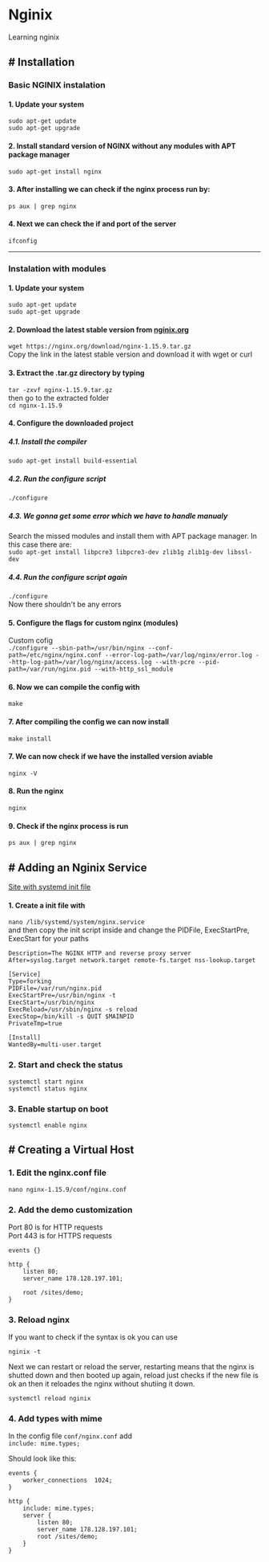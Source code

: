 # Nginix
Learning nginix


## # Installation

### Basic NGINIX instalation

#### 1. Update your system  
```sudo apt-get update```  
```sudo apt-get upgrade```  

#### 2. Install standard version of NGINX without any modules with APT package manager  
```sudo apt-get install nginx```  

#### 3. After installing we can check if the nginx process run by:  
```ps aux | grep nginx```  

#### 4. Next we can check the if and port of the server  
```ifconfig```  

------

### Instalation with modules  

#### 1. Update your system  
```sudo apt-get update```  
```sudo apt-get upgrade```  

#### 2. Download the latest stable version from [nginix.org](https://nginx.org/en/download.html)
``` wget https://nginx.org/download/nginx-1.15.9.tar.gz ```  
Copy the link in the latest stable version and download it with wget or curl

#### 3. Extract the .tar.gz directory by typing 
```tar -zxvf nginx-1.15.9.tar.gz```  
then go to the extracted folder  
```cd nginx-1.15.9```

#### 4. Configure the downloaded project

  ##### 4.1. Install the compiler  
```sudo apt-get install build-essential```

  ##### 4.2. Run the configure script
```./configure```  

  ##### 4.3. We gonna get some error which we have to handle manualy  
Search the missed modules and install them with APT package manager. In this case there are:  
```sudo apt-get install libpcre3 libpcre3-dev zlib1g zlib1g-dev libssl-dev```

  ##### 4.4. Run the configure script again
```./configure```  
Now there shouldn't be any errors

#### 5. Configure the flags for custom nginx (modules)
Custom cofig  
```./configure --sbin-path=/usr/bin/nginx --conf-path=/etc/nginx/nginx.conf --error-log-path=/var/log/nginx/error.log --http-log-path=/var/log/nginx/access.log --with-pcre --pid-path=/var/run/nginx.pid --with-http_ssl_module```  

#### 6. Now we can compile the config with  
```make```  

#### 7. After compiling the config we can now install
```make install```

#### 7. We can now check if we have the installed version aviable
```nginx -V```

#### 8. Run the nginx
```nginx```

#### 9. Check if the nginx process is run  
```ps aux | grep nginx```  
  
## # Adding an Nginix Service  
[Site with systemd init file](https://www.nginx.com/resources/wiki/start/topics/examples/initscripts/)  

#### 1. Create a init file with
```nano /lib/systemd/system/nginx.service```  
and then copy the init script inside and change the PIDFile, ExecStartPre, ExecStart for your paths
```[Unit]
Description=The NGINX HTTP and reverse proxy server
After=syslog.target network.target remote-fs.target nss-lookup.target

[Service]
Type=forking
PIDFile=/var/run/nginx.pid
ExecStartPre=/usr/bin/nginx -t
ExecStart=/usr/bin/nginx
ExecReload=/usr/sbin/nginx -s reload
ExecStop=/bin/kill -s QUIT $MAINPID
PrivateTmp=true

[Install]
WantedBy=multi-user.target
```

### 2. Start and check the status  

```systemctl start nginx```  
```systemctl status nginx```

### 3. Enable startup on boot  

```systemctl enable nginx```  
  
 

## # Creating a Virtual Host

### 1. Edit the nginx.conf file

```nano nginx-1.15.9/conf/nginx.conf```  

### 2. Add the demo customization

Port 80  is for HTTP requests  
Port 443 is for HTTPS requests  

```
events {}

http {
    listen 80;
    server_name 178.128.197.101;

    root /sites/demo;
}
```

### 3. Reload nginx  
If you want to check if the syntax is ok you can use  

```nginix -t```  

Next we can restart or reload the server, restarting means that the nginx is shutted down and then booted up again, reload just checks if the new file is ok an then it reloades the nginx without shutiing it down.   

```systemctl reload nginix```

### 4. Add types with mime  
In the config file ```conf/nginx.conf``` add  
``` include: mime.types;  ```

Should look like this:  
```
events {
    worker_connections  1024;
}

http {
    include: mime.types;
    server {
        listen 80;
        server_name 178.128.197.101;
        root /sites/demo;
    }
}
```  



